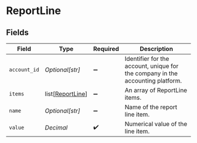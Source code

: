 # ReportLine


## Fields

| Field                                                                          | Type                                                                           | Required                                                                       | Description                                                                    |
| ------------------------------------------------------------------------------ | ------------------------------------------------------------------------------ | ------------------------------------------------------------------------------ | ------------------------------------------------------------------------------ |
| `account_id`                                                                   | *Optional[str]*                                                                | :heavy_minus_sign:                                                             | Identifier for the account, unique for the company in the accounting platform. |
| `items`                                                                        | list[[ReportLine](../../models/shared/reportline.md)]                          | :heavy_minus_sign:                                                             | An array of ReportLine items.                                                  |
| `name`                                                                         | *Optional[str]*                                                                | :heavy_minus_sign:                                                             | Name of the report line item.                                                  |
| `value`                                                                        | *Decimal*                                                                      | :heavy_check_mark:                                                             | Numerical value of the line item.                                              |